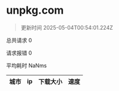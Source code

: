 
  # unpkg.com

  > 更新时间 2025-05-04T00:54:01.224Z
  
  总共请求 0

  请求报错 0

  平均耗时 NaNms

|城市|ip|下载大小|速度|
|-----|----------|---|---|

  